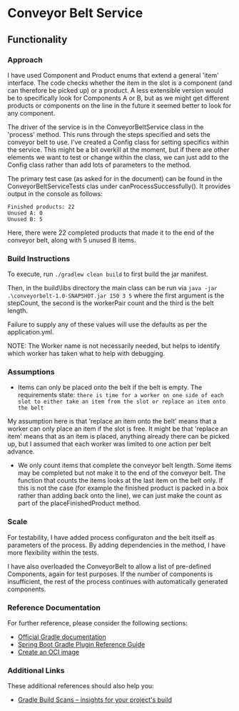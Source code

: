 # Conveyor Belt Service

## Functionality

### Approach

I have used Component and Product enums that extend a general 'item' interface. The code checks whether the item in the slot
is a component (and can therefore be picked up) or a product. A less extensible version would be to specifically look for Components
A or B, but as we might get different products or components on the line in the future it seemed better to look for any component.

The driver of the service is in the ConveyorBeltService class in the 'process' method. This runs through the steps specified and
sets the conveyor belt to use. I've created a Config class for setting specifics within the service. This might be a bit overkill
at the moment, but if there are other elements we want to test or change within the class, we can just add to the Config class
rather than add lots of parameters to the method.

The primary test case (as asked for in the document) can be found in the ConveyorBeltServiceTests clas under canProcessSuccessfully(). It
provides output in the console as follows:

```text
Finished products: 22
Unused A: 0
Unused B: 5
```

Here, there were 22 completed products that made it to the end of the conveyor belt, along with 5 unused B items.

### Build Instructions

To execute, run `./gradlew clean build` to first build the jar manifest.

Then, in the build\libs directory the main class can be run via `java -jar .\conveyorbelt-1.0-SNAPSHOT.jar 150 3 5` where
the first argument is the stepCount, the second is the workerPair count and the third is the belt length.

Failure to supply any of these values will use the defaults as per the application.yml.

NOTE: The Worker name is not necessarily needed, but helps to identify which worker has taken what to help with debugging.

### Assumptions
- Items can only be placed onto the belt if the belt is empty. The requirements state:
  `there is time for a worker on one side of each slot to either take an item from the slot or replace an item onto the belt`

My assumption here is that 'replace an item onto the belt' means that a worker can only place an item if the slot is free. It
might be that 'replace an item' means that as an item is placed, anything already there can be picked up, but I assumed that
each worker was limited to one action per belt advance.

- We only count items that complete the conveyor belt length.
  Some items may be completed but not make it to the end of the conveyor belt. The function that counts the items looks at the
  last item on the belt only. If this is not the case (for example the finished product is packed in a box rather than adding
  back onto the line), we can just make the count as part of the placeFinishedProduct method.

### Scale
For testability, I have added process configuraton and the belt itself as parameters of the process. By adding dependencies in the
method, I have more flexibility within the tests.

I have also overloaded the ConveyorBelt to allow a list of pre-defined Components, again for test purposes. If the number of components
is insufficient, the rest of the process continues with automatically generated components.

### Reference Documentation
For further reference, please consider the following sections:

* [Official Gradle documentation](https://docs.gradle.org)
* [Spring Boot Gradle Plugin Reference Guide](https://docs.spring.io/spring-boot/3.4.4/gradle-plugin)
* [Create an OCI image](https://docs.spring.io/spring-boot/3.4.4/gradle-plugin/packaging-oci-image.html)

### Additional Links
These additional references should also help you:

* [Gradle Build Scans – insights for your project's build](https://scans.gradle.com#gradle)

